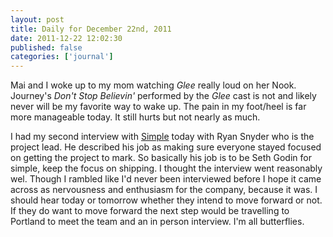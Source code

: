 ```yaml
---
layout: post
title: Daily for December 22nd, 2011
date: 2011-12-22 12:02:30
published: false
categories: ['journal']
---
```


Mai and I woke up to my mom watching *Glee* really loud on her Nook. Journey's *Don't Stop Believin'* performed by the *Glee* cast is not and likely never will be my favorite way to wake up. The pain in my foot/heel is far more manageable today. It still hurts but not nearly as much.

I had my second interview with [Simple](http://simple.com) today with Ryan Snyder who is the project lead. He described his job as making sure everyone stayed focused on getting the project to mark. So basically his job is to be Seth Godin for simple, keep the focus on shipping. I thought the interview went reasonably wel. Though I rambled like I'd never been interviewed before I hope it came across as nervousness and enthusiasm for the company, because it was. I should hear today or tomorrow whether they intend to move forward or not. If they do want to move forward the next step would be travelling to Portland to meet the team and an in person interview. I'm all butterflies.